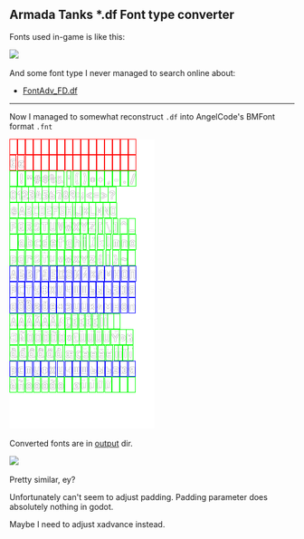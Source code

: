 ## Armada Tanks *.df Font type converter

Fonts used in-game is like this:

![](https://github.com/jupiterbjy/OpenAT/assets/26041217/de60ab2d-9263-45d3-938f-9b30cb65afb8)


And some font type I never managed to search online about:

- [FontAdv_FD.df](df_fonts/224/FontAdv_FD_224.df)

---

Now I managed to somewhat reconstruct `.df` into AngelCode's BMFont format `.fnt`

![](output/FontAdv_FD_224_bordered.png)

Converted fonts are in [output](output) dir.


![](https://github.com/jupiterbjy/ProjectIncubator/assets/26041217/7318312f-a395-44d1-8679-20438a1b78bd)

Pretty similar, ey?

Unfortunately can't seem to adjust padding. Padding parameter does absolutely nothing in godot.

Maybe I need to adjust xadvance instead.

